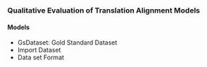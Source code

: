 ### Qualitative Evaluation of Translation Alignment Models



#### Models
- GsDataset: Gold Standard Dataset
- Import Dataset
- Data set Format